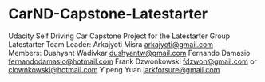 # CarND-Capstone-Latestarter
Udacity Self Driving Car Capstone Project for the Latestarter Group
Latestarter	Team Leader: Arkajyoti Misra	arkajyoti@gmail.com			
Members: Dushyant Wadivkar	dushyantw@gmail.com	
        Fernando Damasio	fernandodamasio@hotmail.com
        Frank Dzwonkowski	fdzwon@gmail.com or clownkowski@hotmail.com
        Yipeng Yuan	larkforsure@gmail.com
